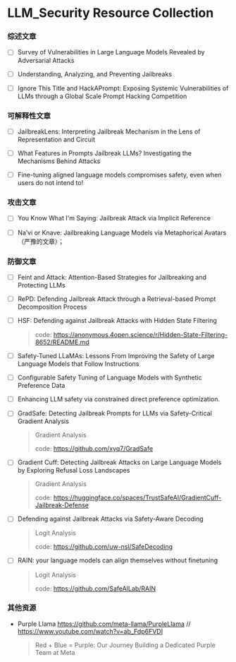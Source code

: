 # LLM_Security Resource Collection
### 综述文章

- [ ] Survey of Vulnerabilities in Large Language Models Revealed by Adversarial Attacks
- [ ] Understanding, Analyzing, and Preventing Jailbreaks
- [ ] Ignore This Title and HackAPrompt: Exposing Systemic Vulnerabilities of LLMs through a Global Scale Prompt Hacking Competition



### 可解释性文章

- [ ] JailbreakLens: Interpreting Jailbreak Mechanism in the Lens of Representation and Circuit
- [ ] What Features in Prompts Jailbreak LLMs? Investigating the Mechanisms Behind Attacks
- [ ] Fine-tuning aligned language models compromises safety, even when users do not intend to!



### 攻击文章

- [ ] You Know What I'm Saying: Jailbreak Attack via Implicit Reference 

- [ ] Na’vi or Knave: Jailbreaking Language Models via Metaphorical Avatars（严豫的文章）；

  



### 防御文章

- [ ] Feint and Attack: Attention-Based Strategies for Jailbreaking and Protecting LLMs

- [ ] RePD: Defending Jailbreak Attack through a Retrieval-based Prompt Decomposition Process

- [ ] HSF: Defending against Jailbreak Attacks with Hidden State Filtering

  > code: https://anonymous.4open.science/r/Hidden-State-Filtering-8652/README.md

- [ ] Safety-Tuned LLaMAs: Lessons From Improving the Safety of Large Language Models that Follow Instructions

- [ ] Configurable Safety Tuning of Language Models with Synthetic Preference Data

- [ ] Enhancing LLM safety via constrained direct preference optimization.

- [ ] GradSafe: Detecting Jailbreak Prompts for LLMs via Safety-Critical Gradient Analysis

  > Gradient Analysis
  >
  > code: https://github.com/xyq7/GradSafe

- [ ] Gradient Cuff: Detecting Jailbreak Attacks on Large Language Models by Exploring Refusal Loss Landscapes

  > Gradient Analysis
  >
  > code: https://huggingface.co/spaces/TrustSafeAI/GradientCuff-Jailbreak-Defense

- [ ] Defending against Jailbreak Attacks via Safety-Aware Decoding

  > Logit Analysis
  >
  > code: https://github.com/uw-nsl/SafeDecoding

- [ ] RAIN: your language models can align themselves without finetuning

  > Logit Analysis
  >
  > code: https://github.com/SafeAILab/RAIN



### 其他资源

- Purple Llama  https://github.com/meta-llama/PurpleLlama // https://www.youtube.com/watch?v=ab_Fdp6FVDI

  > Red + Blue = Purple: Our Journey Building a Dedicated Purple Team at Meta

